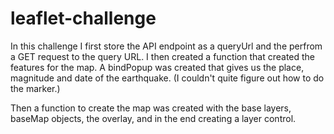 # leaflet-challenge

In this challenge I first store the API endpoint as a queryUrl and the perfrom a GET request to the query URL. I then created a function that created the features for the map. A bindPopup was created that gives us the place, magnitude and date of the earthquake. (I couldn't quite figure out how to do the marker.)

Then a function to create the map was created with the base layers, baseMap objects, the overlay, and in the end creating a layer control.
